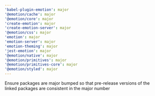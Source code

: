 ```yaml
---
'babel-plugin-emotion': major
'@emotion/cache': major
'@emotion/core': major
'create-emotion': major
'create-emotion-server': major
'@emotion/css': major
'emotion': major
'emotion-server': major
'emotion-theming': major
'jest-emotion': major
'@emotion/native': major
'@emotion/primitives': major
'@emotion/primitives-core': major
'@emotion/styled': major
---
```


Ensure packages are major bumped so that pre-release versions of the linked packages are consistent in the major number
